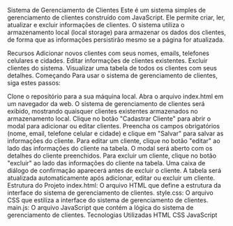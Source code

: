Sistema de Gerenciamento de Clientes
Este é um sistema simples de gerenciamento de clientes construído com JavaScript. Ele permite criar, ler, atualizar e excluir informações de clientes. O sistema utiliza o armazenamento local (local storage) para armazenar os dados dos clientes, de forma que as informações persistirão mesmo se a página for atualizada.

Recursos
Adicionar novos clientes com seus nomes, emails, telefones celulares e cidades.
Editar informações de clientes existentes.
Excluir clientes do sistema.
Visualizar uma tabela de todos os clientes com seus detalhes.
Começando
Para usar o sistema de gerenciamento de clientes, siga estes passos:

Clone o repositório para a sua máquina local.
Abra o arquivo index.html em um navegador da web.
O sistema de gerenciamento de clientes será exibido, mostrando quaisquer clientes existentes armazenados no armazenamento local.
Clique no botão "Cadastrar Cliente" para abrir o modal para adicionar ou editar clientes.
Preencha os campos obrigatórios (nome, email, telefone celular e cidade) e clique em "Salvar" para salvar as informações do cliente.
Para editar um cliente, clique no botão "editar" ao lado das informações do cliente na tabela. O modal será aberto com os detalhes do cliente preenchidos.
Para excluir um cliente, clique no botão "excluir" ao lado das informações do cliente na tabela. Uma caixa de diálogo de confirmação aparecerá antes de excluir o cliente.
A tabela será atualizada automaticamente após adicionar, editar ou excluir um cliente.
Estrutura do Projeto
index.html: O arquivo HTML que define a estrutura da interface do sistema de gerenciamento de clientes.
style.css: O arquivo CSS que estiliza a interface do sistema de gerenciamento de clientes.
main.js: O arquivo JavaScript que contém a lógica do sistema de gerenciamento de clientes.
Tecnologias Utilizadas
HTML
CSS
JavaScript
